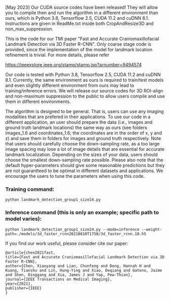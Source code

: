 [May 2023] Our CUDA source codes have been released! They will allow you to compile then and run the algorithm in a different environment than ours, which is Python 3.8, Tensorflow 2.5, CUDA 11.2 and cuDNN 8.1. Instructions are given in ReadMe.txt inside both CropAndResize3D and non_max_suppression.

This is the code for our TMI paper "Fast and Accurate Craniomaxillofacial Landmark Detection via 3D Faster R-CNN". Only coarse stage code is provided, since the implementation of the model for landmark location refinement is trivial. For more details, please refer

https://ieeexplore.ieee.org/stamp/stamp.jsp?arnumber=9494574

Our code is tested with Python 3.8, Tensorflow 2.5, CUDA 11.2 and cuDNN 8.1. Currently, the same environment as ours is required to train/test models and even slightly different environment from ours may lead to training/inference errors. We will release our source codes for 3D ROI-align and non-maximum suppression to the public to allow users compile and use them in different environments.

The algorithm is designed to be general. That is, users can use any imaging modalities that are prefered in their applications. To use our code in a different application, an user should prepare the data (i.e., images and ground truth landmark locations) the same way as ours (see folders images_1.6 and coordinates_1.6; the coordinates are in the order of x, y and z) and save them in folders for images and ground truth respectively. Note that users should carefully choose the down-sampling rate, as a too large image spacing may lose a lot of image details that are essential for accurate landmark localization. Depending on the sizes of your data, users should choose the smallest down-sampling rate possible. Please also note that the default hyper-parameters should give some reasonable predictions but they are not guarantteed to be optimal in different datasets and applications. We encourage the users to tune the parameters when using this code.

### Training command:

```python landmark_detection_group1_size24.py```

### Inference command (this is only an example; specific path to model varies):

```python landmark_detection_group1_size24.py --mode=inference --weight-path=./models/3d_faster_rcnn20210810T1758/3d_faster_rcnn.18.h5```


If you find our work useful, please consider cite our paper:

```
@article{chen2021fast,
title={Fast and Accurate Craniomaxillofacial Landmark Detection via 3D Faster R-CNN},
author={Chen, Xiaoyang and Lian, Chunfeng and Deng, Hannah H and Kuang, Tianshu and Lin, Hung-Ying and Xiao, Deqiang and Gateno, Jaime and Shen, Dinggang and Xia, James J and Yap, Pew-Thian},
journal={IEEE Transactions on Medical Imaging},
year={2021},
publisher={IEEE}
}
```
